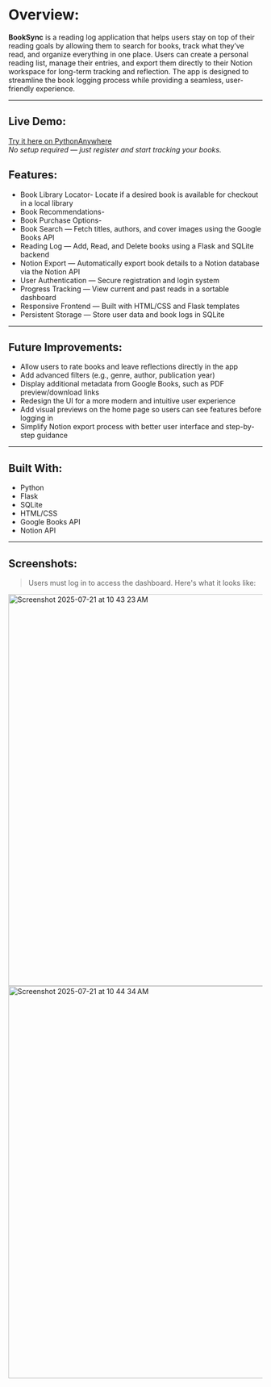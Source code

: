 # Overview:

**BookSync** is a reading log application that helps users stay on top of their reading goals by allowing them to search for books, track what they’ve read, and organize everything in one place. Users can create a personal reading list, manage their entries, and export them directly to their Notion workspace for long-term tracking and reflection. The app is designed to streamline the book logging process while providing a seamless, user-friendly experience.

---

## Live Demo:

[Try it here on PythonAnywhere](https://booksync.pythonanywhere.com/)  
_No setup required — just register and start tracking your books._



## Features:
- Book Library Locator- Locate if a desired book is available for checkout in a local library
- Book Recommendations- 
- Book Purchase Options- 
- Book Search — Fetch titles, authors, and cover images using the Google Books API
- Reading Log — Add, Read, and Delete books using a Flask and SQLite backend
- Notion Export — Automatically export book details to a Notion database via the Notion API
- User Authentication — Secure registration and login system
- Progress Tracking — View current and past reads in a sortable dashboard
- Responsive Frontend — Built with HTML/CSS and Flask templates
- Persistent Storage — Store user data and book logs in SQLite

---

## Future Improvements:

- Allow users to rate books and leave reflections directly in the app  
- Add advanced filters (e.g., genre, author, publication year)  
- Display additional metadata from Google Books, such as PDF preview/download links  
- Redesign the UI for a more modern and intuitive user experience  
- Add visual previews on the home page so users can see features before logging in  
- Simplify Notion export process with better user interface and step-by-step guidance

---

## Built With:

- Python  
- Flask  
- SQLite  
- HTML/CSS  
- Google Books API  
- Notion API

---

## Screenshots:

> Users must log in to access the dashboard. Here's what it looks like:

<img width="1440" height="777" alt="Screenshot 2025-07-21 at 10 43 23 AM" src="https://github.com/user-attachments/assets/c0d241f3-f322-4f0d-ab59-3b494278592b" />

<img width="1440" height="778" alt="Screenshot 2025-07-21 at 10 44 34 AM" src="https://github.com/user-attachments/assets/24cf1540-a8a0-4855-a596-2e689e4e1bee" />
